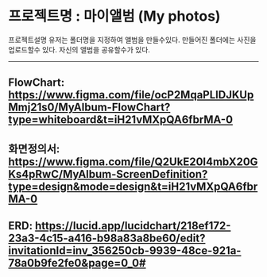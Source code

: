 # 프로젝트명 : 마이앨범 (My photos)

프로젝트설명
유저는 폴더명을 지정하여 앨범을 만들수있다.
만들어진 폴더에는 사진을 업로드할수 있다.
자신의 앨범을 공유할수가 있다. 



---
FlowChart: https://www.figma.com/file/ocP2MqaPLlDJKUpMmj21s0/MyAlbum-FlowChart?type=whiteboard&t=iH21vMXpQA6fbrMA-0
---
화면정의서: https://www.figma.com/file/Q2UkE20I4mbX20GKs4pRwC/MyAlbum-ScreenDefinition?type=design&mode=design&t=iH21vMXpQA6fbrMA-0
---
ERD: https://lucid.app/lucidchart/218ef172-23a3-4c15-a416-b98a83a8be60/edit?invitationId=inv_356250cb-9939-48ce-921a-78a0b9fe2fe0&page=0_0#
---


